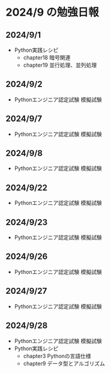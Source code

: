 # 2024/9 の勉強日報

## 2024/9/1
- Python実践レシピ
  - chapter18 暗号関連
  - chapter19 並行処理、並列処理

## 2024/9/2
- Pythonエンジニア認定試験 模擬試験

## 2024/9/7
- Pythonエンジニア認定試験 模擬試験

## 2024/9/8
- Pythonエンジニア認定試験 模擬試験

## 2024/9/22
- Pythonエンジニア認定試験 模擬試験

## 2024/9/23
- Pythonエンジニア認定試験 模擬試験

## 2024/9/26
- Pythonエンジニア認定試験 模擬試験

## 2024/9/27
- Pythonエンジニア認定試験 模擬試験

## 2024/9/28
- Pythonエンジニア認定試験 模擬試験
- Python実践レシピ
  - chapter3 Pythonの言語仕様
  - chapter9 データ型とアルゴリズム
